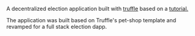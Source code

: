 A decentralized election application built with [truffle](https://www.npmjs.com/package/truffle) based on a [tutorial.](http://www.dappuniversity.com/articles/the-ultimate-ethereum-dapp-tutorial)

The application was built based on Truffle's pet-shop template and revamped for a full stack election dapp.